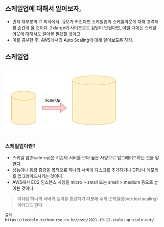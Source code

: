 


## 스케일업에 대해서 알아보자,
- 먼저 대부분의 IT 회사에서, 규모가 커진다면 스케일업과 스케일아웃에 대해 고려해 볼 순간이 올 것이다.
  2xlarge의 사이즈로도 감당이 안된다면, 이럴 때에는 스케일아웃에 대해서도 알아볼 필요할 것이고
- 이를 공부한 후, AWS에서의 Auto Scaling에 대해 알아보도록 하자.

## 스케일업

![스케일업.png](..%2F..%2F..%2Fetc%2Fimage%2FAWS%2FScaling%2F%EC%8A%A4%EC%BC%80%EC%9D%BC%EC%97%85.png)

### 스케일업이란?
- 스케일 업(Scale-up)은 기존의 서버를 보다 높은 사양으로 업그레이드하는 것을 말한다.
- 성능이나 용량 증강을 목적으로 하나의 서버에 디스크를 추가하거나 CPU나 메모리를 업그레이드시키는 것이다.
- AWS에서 EC2 인스턴스 사양을 micro > small 또는 small > medium 등으로 높이는 것이다.



> 이처럼 하나의 서버의 능력을 증강하기 때문에 수직 스케일링(vertical scaling)이라고도 한다.


```
출처 
https://tecoble.techcourse.co.kr/post/2021-10-12-scale-up-scale-out/
```